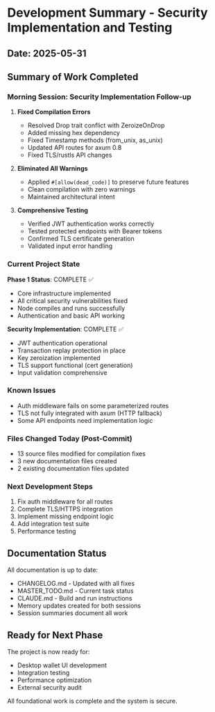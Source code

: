 # Development Summary - Security Implementation and Testing

## Date: 2025-05-31

## Summary of Work Completed

### Morning Session: Security Implementation Follow-up
1. **Fixed Compilation Errors**
   - Resolved Drop trait conflict with ZeroizeOnDrop
   - Added missing hex dependency
   - Fixed Timestamp methods (from_unix, as_unix)
   - Updated API routes for axum 0.8
   - Fixed TLS/rustls API changes

2. **Eliminated All Warnings**
   - Applied `#[allow(dead_code)]` to preserve future features
   - Clean compilation with zero warnings
   - Maintained architectural intent

3. **Comprehensive Testing**
   - Verified JWT authentication works correctly
   - Tested protected endpoints with Bearer tokens
   - Confirmed TLS certificate generation
   - Validated input error handling

### Current Project State

**Phase 1 Status**: COMPLETE ✅
- Core infrastructure implemented
- All critical security vulnerabilities fixed
- Node compiles and runs successfully
- Authentication and basic API working

**Security Implementation**: COMPLETE ✅
- JWT authentication operational
- Transaction replay protection in place
- Key zeroization implemented
- TLS support functional (cert generation)
- Input validation comprehensive

### Known Issues
- Auth middleware fails on some parameterized routes
- TLS not fully integrated with axum (HTTP fallback)
- Some API endpoints need implementation logic

### Files Changed Today (Post-Commit)
- 13 source files modified for compilation fixes
- 3 new documentation files created
- 2 existing documentation files updated

### Next Development Steps
1. Fix auth middleware for all routes
2. Complete TLS/HTTPS integration
3. Implement missing endpoint logic
4. Add integration test suite
5. Performance testing

## Documentation Status

All documentation is up to date:
- CHANGELOG.md - Updated with all fixes
- MASTER_TODO.md - Current task status
- CLAUDE.md - Build and run instructions
- Memory updates created for both sessions
- Session summaries document all work

## Ready for Next Phase

The project is now ready for:
- Desktop wallet UI development
- Integration testing
- Performance optimization
- External security audit

All foundational work is complete and the system is secure.